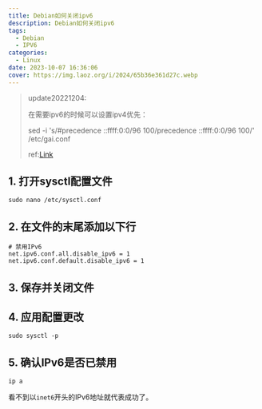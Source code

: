 ```yaml
---
title: Debian如何关闭ipv6
description: Debian如何关闭ipv6
tags:
  - Debian
  - IPV6
categories:
  - Linux
date: 2023-10-07 16:36:06
cover: https://img.laoz.org/i/2024/65b36e361d27c.webp
---
```

> update20221204:
>
> 在需要ipv6的时候可以设置ipv4优先：
>
> sed -i 's/#precedence ::ffff:0:0\/96  100/precedence ::ffff:0:0\/96  100/' /etc/gai.conf
>
> ref:[Link](https://u.sb/debian-prefer-ipv4/)

## 1. 打开sysctl配置文件

 ```shell
 sudo nano /etc/sysctl.conf
 ```

## 2. 在文件的末尾添加以下行

```shell
# 禁用IPv6
net.ipv6.conf.all.disable_ipv6 = 1
net.ipv6.conf.default.disable_ipv6 = 1
```

## 3. 保存并关闭文件

## 4. 应用配置更改

 ```shell
 sudo sysctl -p
 ```

## 5. 确认IPv6是否已禁用

```shell
ip a
```

看不到以`inet6`开头的IPv6地址就代表成功了。


